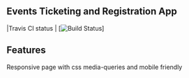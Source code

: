 ## Events Ticketing and Registration App 

|Travis CI status | [![Build Status](https://travis-ci.org/Ivankivu/Event-Ticketing.svg?branch=RestApi)]

## Features

Responsive page with css media-queries and mobile friendly

